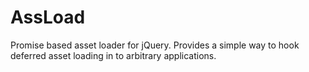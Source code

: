 # AssLoad
Promise based asset loader for jQuery. Provides a simple way to hook deferred
asset loading in to arbitrary applications.

